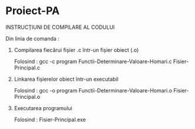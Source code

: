 # Proiect-PA

  INSTRUCȚIUNI DE COMPILARE AL CODULUI 

   Din linia de comanda :
   
1. Compilarea fiecărui fișier .c într-un fișier obiect (.o)

   Folosind : gcc -c program Functii-Determinare-Valoare-Homari.c Fisier-Principal.c

3. Linkarea fișierelor obiect într-un executabil

   Folosind : gcc -o program Functii-Determinare-Valoare-Homari.o Fisier-Principal.o

5. Executarea programului

    Folosind : Fisier-Principal.exe
